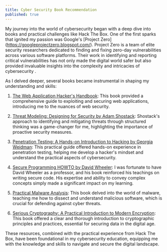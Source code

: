 ```yaml
---
title: Cyber Security Book Recommendation
published: true
---
```



My journey into the world of cybersecurity began with a deep dive into books and practical challenges like Hack The Box. One of the first sparks that ignited my passion was Google's [Project Zero] (https://googleprojectzero.blogspot.com/). Project Zero is a team of elite security researchers dedicated to finding and fixing zero-day vulnerabilities across various software platforms. Their work in identifying and reporting critical vulnerabilities has not only made the digital world safer but also provided invaluable insights into the complexity and intricacies of cybersecurity .

As I delved deeper, several books became instrumental in shaping my understanding and skills:

1. [The Web Application Hacker's Handbook](https://www.amazon.com/Web-Application-Hackers-Handbook-Exploiting/dp/1118026470): This book provided a comprehensive guide to exploiting and securing web applications, introducing me to the nuances of web security.

1. [Threat Modeling: Designing for Security by Adam Shostack](https://www.amazon.com/Threat-Modeling-Designing-Adam-Shostack/dp/1118809998): Shostack's approach to identifying and mitigating threats through structured thinking was a game-changer for me, highlighting the importance of proactive security measures.

1. [Penetration Testing: A Hands-on Introduction to Hacking by Georgia Weidman](https://www.amazon.com/Penetration-Testing-Hands-Introduction-Hacking/dp/1593275641): This practical guide offered hands-on experience in penetration testing, helping me develop a hacker's mindset and understand the practical aspects of cybersecurity.

1. [Secure Programming HOWTO by David Wheeler](https://dwheeler.com/secure-programs/Secure-Programs-HOWTO.pdf): I was fortunate to have David Wheeler as a professor, and his book reinforced his teachings on writing secure code. His expertise and ability to convey complex concepts simply made a significant impact on my learning.

1. [Practical Malware Analysis](https://www.amazon.com/Practical-Malware-Analysis-Hands-Dissecting/dp/1593272901): This book delved into the world of malware, teaching me how to dissect and understand malicious software, which is crucial for defending against cyber threats.

1. [Serious Cryptography: A Practical Introduction to Modern Encryption](https://www.amazon.com/Serious-Cryptography-Practical-Introduction-Encryption/dp/1593278268): This book offered a clear and thorough introduction to cryptographic principles and practices, essential for securing data in the digital age.

These resources, combined with the practical experience from Hack The Box, have been foundational in my cybersecurity education, equipping me with the knowledge and skills to navigate and secure the digital landscape.





